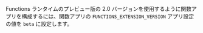 
Functions ランタイムのプレビュー版の 2.0 バージョンを使用するように関数アプリを構成するには、関数アプリの `FUNCTIONS_EXTENSION_VERSION` アプリ設定の値を `beta` に設定します。